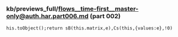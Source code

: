 ### kb/previews_full/flows__time-first__master-only@auth.har.part006.md (part 002)

```md
his.toObject();return sB(this.matrix,e),Cs(this,{values:e},!0)
```

```
